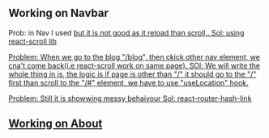 ## Working on Navbar
Prob: in Nav I used <a href> but it is not good as it reload than scroll,.
Sol: using react-scroll lib

Problem: When we go to the blog "/blog", then ckick other nav element, we cna't come back(i.e react-scroll work on same page).
SOl: We will write the whole thing in js, the logic is if page is other than "/" it should go to the "/" first than scroll to the "/#" element, we have to use "useLocation" hook.

Problem: Still it is showwing messy behaivour
Sol: react-router-hash-link

## Working on About
